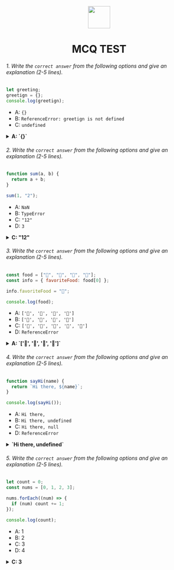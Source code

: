 <div align="center">
  <img height="60" src="https://edurev.gumlet.io/AllImages/original/ApplicationImages/CourseImages/944e5d47-8c55-4a89-91e5-22ab5f2798fc_CI.png">
  <h1>MCQ TEST</h1>
</div>

###### 1. Write the `correct answer` from the following options and give an explanation (2-5 lines).

```javascript
let greeting;
greetign = {};
console.log(greetign);
```

- A: `{}`
- B: `ReferenceError: greetign is not defined`
- C: `undefined`

<details><summary><b>A: `{}`</b></summary>
<p>

#### Answer: ?

<i>This will give me an empty object. Cause if I declare an object without assigning it to a variable, it's technically syntactically correct in JavaScript, and it won't result in an error.
In JS case, if I declare objects and assign them to variables so that I can work with and manipulate the data stored in the object. If I don't assign the object to a variable, I lose the ability to interact with it in a meaningful way, so it's generally not a common practice in JS. But here for the MCQ it will be work and answer will be option A.
</i>

</p>
</details>

###### 2. Write the `correct answer` from the following options and give an explanation (2-5 lines).

```javascript
function sum(a, b) {
  return a + b;
}

sum(1, "2");
```

- A: `NaN`
- B: `TypeError`
- C: `"12"`
- D: `3`

<details><summary><b>C: "12"</b></summary>
<p>

#### Answer: ?

<i>Here the function execute addition of two variables. We have to pass both of numbers value. But here we pass the value in arguments number and string. That's why we got result 12</i>

</p>
</details>

###### 3. Write the `correct answer` from the following options and give an explanation (2-5 lines).

```javascript
const food = ["🍕", "🍫", "🥑", "🍔"];
const info = { favoriteFood: food[0] };

info.favoriteFood = "🍝";

console.log(food);
```

- A: `['🍕', '🍫', '🥑', '🍔']`
- B: `['🍝', '🍫', '🥑', '🍔']`
- C: `['🍝', '🍕', '🍫', '🥑', '🍔']`
- D: `ReferenceError`

<details><summary><b>A: `['🍕', '🍫', '🥑', '🍔']`</b></summary>
<p>

#### Answer: ?

<i>Here declared an array which is 'food'. Second one is declared an object which is 'info'. But the fact is, 'info' object set the value in 'food' arrays first element, which is not possible. Cause Changing the value of 'info.favoriteFood' does not modify the 'food' array because objects and arrays are reference types in JavaScript, and changing the reference to one does not affect the othe</i>

</p>
</details>

###### 4. Write the `correct answer` from the following options and give an explanation (2-5 lines).

```javascript
function sayHi(name) {
  return `Hi there, ${name}`;
}

console.log(sayHi());
```

- A: `Hi there,`
- B: `Hi there, undefined`
- C: `Hi there, null`
- D: `ReferenceError`

<details><summary><b>`Hi there, undefined`</b></summary>
<p>

#### Answer: ?

<i>Here in a function return a name to show dynamically. But here nothing to pass in the arguments as a value. That's why the function return undefined</i>

</p>
</details>

###### 5. Write the `correct answer` from the following options and give an explanation (2-5 lines).

```javascript
let count = 0;
const nums = [0, 1, 2, 3];

nums.forEach((num) => {
  if (num) count += 1;
});

console.log(count);
```

- A: 1
- B: 2
- C: 3
- D: 4

<details><summary><b>C: 3</b></summary>
<p>

#### Answer: ?

<i>Here Inside the forEach callback function, we receive each element of the "nums" array as the parameter "num"

- For the first iteration (num = 0), the condition if (num) is evaluated. In JavaScript, 0 is considered "falsy," so the condition is false. As a result, count remains unchanged at 0.
- For the second iteration (num = 1), the condition if (num) is evaluated. Here, 1 is considered "truthy" in JavaScript, so the condition is true. As a result, you increment count by 1. Now, count is 1.
- For the third iteration (num = 2), the condition if (num) is again evaluated to true, so you increment count by 1 again. Now, count is 2.
- For the fourth iteration (num = 3), the condition if (num) is evaluated to true once more, so you increment count by 1 again. Now, count is 3.
After all iterations of the forEach loop, the value of count is 3 because it was incremented by 1 for each iteration where the condition if (num) evaluated to true.

</i>

</p>
</details>

